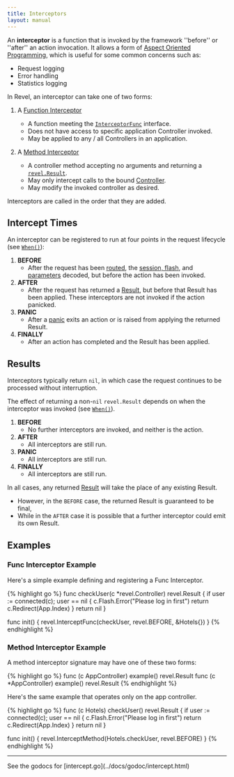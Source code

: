 ```yaml
---
title: Interceptors
layout: manual
---
```


An **interceptor** is a function that is invoked by the framework ''before'' or ''after'' an action invocation.  It allows a form of
[Aspect Oriented Programming](http://en.wikipedia.org/wiki/Aspect-oriented_programming),
which is useful for some common concerns such as:

* Request logging
* Error handling
* Statistics logging

In Revel, an interceptor can take one of two forms:

1. A [Function Interceptor](docs/godoc/intercept.html#InterceptFunc)
    * A function meeting the [`InterceptorFunc`](../docs/godoc/intercept.html#InterceptorFunc) interface.
    * Does not have access to specific application Controller invoked.
    * May be applied to any / all Controllers in an application.

2. A [Method Interceptor](/docs/godoc/intercept.html#InterceptMethod)
    * A controller method accepting no arguments and returning a [`revel.Result`](results.html).
    * May only intercept calls to the bound [Controller](controllers.html).
    * May modify the invoked controller as desired.

<div class="alert alert-warning">Interceptors are called in the order that they are added.</div>

## Intercept Times

An interceptor can be registered to run at four points in the request lifecycle (see [`When()`](../docs/godoc/intercept.html#When)):

1. **BEFORE**
    * After the request has been [routed](routing.html), the [session, flash](sessionflash.html), and [parameters](parameters.html) decoded, but before the action has been invoked.
2. **AFTER**
    * After the request has returned a [Result](results.html), but before that Result has been applied.  These interceptors are not invoked if the action panicked.
3. **PANIC**
    * After a [panic](http://golang.org/pkg/builtin/#panic) exits an action or is raised from applying the returned Result.
4. **FINALLY**
    * After an action has completed and the Result has been applied.

## Results

Interceptors typically return `nil`, in which case the request continues to
be processed without interruption.

The effect of returning a non-`nil` `revel.Result` depends on when the interceptor
was invoked (see [`When()`](../docs/godoc/intercept.html#When)).

1. **BEFORE** 
    -  No further interceptors are invoked, and neither is the action.
2. **AFTER** 
    - All interceptors are still run.
3. **PANIC** 
    - All interceptors are still run.
4. **FINALLY** 
    - All interceptors are still run.

In all cases, any returned [Result](results.html) will take the place of any existing Result.

* However, in the `BEFORE` case, the returned Result is guaranteed to be final,
* While in the `AFTER` case it is possible that a further interceptor could emit its own Result.

## Examples

### Func Interceptor Example

Here's a simple example defining and registering a Func Interceptor.

{% highlight go %}
func checkUser(c *revel.Controller) revel.Result {
    if user := connected(c); user == nil {
        c.Flash.Error("Please log in first")
        return c.Redirect(App.Index)
    }
    return nil
}

func init() {
    revel.InterceptFunc(checkUser, revel.BEFORE, &Hotels{})
}
{% endhighlight %}

### Method Interceptor Example

A method interceptor signature may have one of these two forms:

{% highlight go %}
func (c AppController) example() revel.Result
func (c *AppController) example() revel.Result
{% endhighlight %}

Here's the same example that operates only on the app controller.

{% highlight go %}
func (c Hotels) checkUser() revel.Result {
    if user := connected(c); user == nil {
        c.Flash.Error("Please log in first")
        return c.Redirect(App.Index)
    }
    return nil
}

func init() {
    revel.InterceptMethod(Hotels.checkUser, revel.BEFORE)
}
{% endhighlight %}

<hr>
See the godocs for [intercept.go](../docs/godoc/intercept.html)

